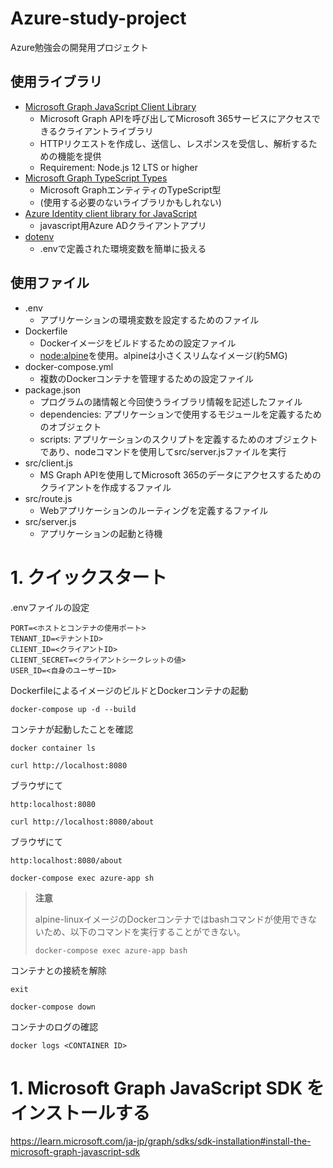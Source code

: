 # Azure-study-project

Azure勉強会の開発用プロジェクト

## 使用ライブラリ
- [Microsoft Graph JavaScript Client Library](https://www.npmjs.com/package/@microsoft/microsoft-graph-client)
    - Microsoft Graph APIを呼び出してMicrosoft 365サービスにアクセスできるクライアントライブラリ
    - HTTPリクエストを作成し、送信し、レスポンスを受信し、解析するための機能を提供
    - Requirement: Node.js 12 LTS or higher
- [Microsoft Graph TypeScript Types](https://www.npmjs.com/package/@microsoft/microsoft-graph-types)
    - Microsoft GraphエンティティのTypeScript型
    - (使用する必要のないライブラリかもしれない)
- [Azure Identity client library for JavaScript](https://www.npmjs.com/package/@azure/identity?activeTab=readme)
    - javascript用Azure ADクライアントアプリ
- [dotenv](https://www.npmjs.com/package/dotenv)
    - .envで定義された環境変数を簡単に扱える

## 使用ファイル
- .env
    - アプリケーションの環境変数を設定するためのファイル
- Dockerfile
    - Dockerイメージをビルドするための設定ファイル
    - [node:alpine](https://hub.docker.com/_/node/)を使用。alpineは小さくスリムなイメージ(約5MG)
- docker-compose.yml
    - 複数のDockerコンテナを管理するための設定ファイル
- package.json
    - プログラムの諸情報と今回使うライブラリ情報を記述したファイル
    - dependencies: アプリケーションで使用するモジュールを定義するためのオブジェクト
    - scripts: アプリケーションのスクリプトを定義するためのオブジェクトであり、nodeコマンドを使用してsrc/server.jsファイルを実行
- src/client.js
    - MS Graph APIを使用してMicrosoft 365のデータにアクセスするためのクライアントを作成するファイル
- src/route.js
    - Webアプリケーションのルーティングを定義するファイル
- src/server.js
    - アプリケーションの起動と待機

# 1. クイックスタート

.envファイルの設定
```
PORT=<ホストとコンテナの使用ポート>
TENANT_ID=<テナントID>
CLIENT_ID=<クライアントID>
CLIENT_SECRET=<クライアントシークレットの値>
USER_ID=<自身のユーザーID>
```

DockerfileによるイメージのビルドとDockerコンテナの起動
```
docker-compose up -d --build
```

コンテナが起動したことを確認
```
docker container ls
```

```
curl http://localhost:8080
```

ブラウザにて
```
http:localhost:8080
```

```
curl http://localhost:8080/about
```

ブラウザにて
```
http:localhost:8080/about
```

```
docker-compose exec azure-app sh
```

> **注意**
>
> alpine-linuxイメージのDockerコンテナではbashコマンドが使用できないため、以下のコマンドを実行することができない。
> ```
> docker-compose exec azure-app bash
> ```

コンテナとの接続を解除
```
exit
```

```
docker-compose down
```

コンテナのログの確認
```
docker logs <CONTAINER ID>
```

# 1. Microsoft Graph JavaScript SDK をインストールする

https://learn.microsoft.com/ja-jp/graph/sdks/sdk-installation#install-the-microsoft-graph-javascript-sdk